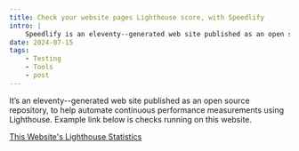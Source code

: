 ```yaml
---
title: Check your website pages Lighthouse score, with Speedlify
intro: |
    Speedlify is an eleventy--generated web site published as an open source repository, to help automate continuous performance measurements using Lighthouse.
date: 2024-07-15
tags:
    - Testing
    - Tools
    - post
---
```


It’s an eleventy--generated web site published as an open source repository, to help automate continuous performance measurements using Lighthouse. Example link below is checks running on this website.

[This Website's Lighthouse Statistics](https://elegant-biscotti-25e1e9.netlify.app/sample/)

